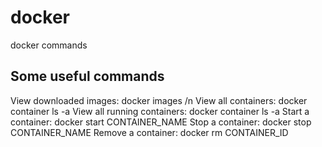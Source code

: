 # docker
docker commands

## Some useful commands

View downloaded images: docker images /n
View all containers: docker container ls -a
View all running containers: docker container ls -a
Start a container: docker start CONTAINER_NAME
Stop a container: docker stop CONTAINER_NAME
Remove a container: docker rm CONTAINER_ID
